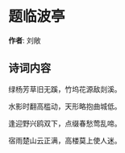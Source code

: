# 题临波亭

**作者**: 刘敞

## 诗词内容

绿杨芳草旧无蹊，竹坞花源敌剡溪。

水影时翻高槛动，天形略抱曲城低。

逢迎野兴鸥双下，点缀春愁莺乱啼。

宿雨楚山云正满，高楼莫上使人迷。

